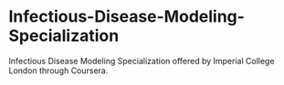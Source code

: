 # Infectious-Disease-Modeling-Specialization

Infectious Disease Modeling Specialization offered by Imperial College London through Coursera.
